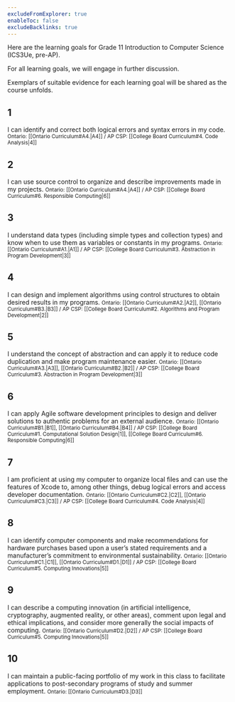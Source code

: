 ```yaml
---
excludeFromExplorer: true
enableToc: false
excludeBacklinks: true
---
```


Here are the learning goals for Grade 11 Introduction to Computer Science (ICS3Ue, pre-AP).

For all learning goals, we will engage in further discussion.

Exemplars of suitable evidence for each learning goal will be shared as the course unfolds.

## 1

I can identify and correct both logical errors and syntax errors in my code.
<small>Ontario: [[Ontario Curriculum#A4.|A4]] / AP CSP: [[College Board Curriculum#4. Code Analysis|4]]</small>

## 2

I can use source control to organize and describe improvements made in my projects.
<small>Ontario: [[Ontario Curriculum#A4.|A4]] / AP CSP: [[College Board Curriculum#6. Responsible Computing|6]]</small>

## 3

I understand data types (including simple types and collection types) and know when to use them as variables or constants in my programs.
<small>Ontario: [[Ontario Curriculum#A1.|A1]] / AP CSP: [[College Board Curriculum#3. Abstraction in Program Development|3]]</small>

## 4

I can design and implement algorithms using control structures to obtain desired results in my programs.
<small>Ontario: [[Ontario Curriculum#A2.|A2]], [[Ontario Curriculum#B3.|B3]] / AP CSP: [[College Board Curriculum#2. Algorithms and Program Development|2]]</small>

## 5

I understand the concept of abstraction and can apply it to reduce code duplication and make program maintenance easier.
<small>Ontario: [[Ontario Curriculum#A3.|A3]], [[Ontario Curriculum#B2.|B2]] / AP CSP: [[College Board Curriculum#3. Abstraction in Program Development|3]]</small>

## 6

I can apply Agile software development principles to design and deliver solutions to authentic problems for an external audience.
<small>Ontario: [[Ontario Curriculum#B1.|B1]], [[Ontario Curriculum#B4.|B4]] / AP CSP: [[College Board Curriculum#1. Computational Solution Design|1]], [[College Board Curriculum#6. Responsible Computing|6]]</small>

## 7

I am proficient at using my computer to organize local files and can use the features of Xcode to, among other things, debug logical errors and access developer documentation.
<small>Ontario: [[Ontario Curriculum#C2.|C2]],  [[Ontario Curriculum#C3.|C3]] / AP CSP: [[College Board Curriculum#4. Code Analysis|4]]</small>

## 8

I can identify computer components and make recommendations for hardware purchases based upon a user’s stated requirements and a manufacturer’s commitment to environmental sustainability.
<small>Ontario: [[Ontario Curriculum#C1.|C1]], [[Ontario Curriculum#D1.|D1]] / AP CSP: [[College Board Curriculum#5. Computing Innovations|5]]</small>

## 9

I can describe a computing innovation (in artificial intelligence, cryptography, augmented reality, or other areas), comment upon legal and ethical implications, and consider more generally the social impacts of computing.
<small>Ontario: [[Ontario Curriculum#D2.|D2]] / AP CSP: [[College Board Curriculum#5. Computing Innovations|5]]</small>

## 10

I can maintain a public-facing portfolio of my work in this class to facilitate applications to post-secondary programs of study and summer employment.
<small>Ontario: [[Ontario Curriculum#D3.|D3]]</small>

